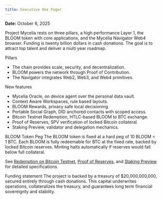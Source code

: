 ```yaml
---
title: Executive One Pager
---
```


**Date:** October 6, 2025

Project Mycelia rests on three pillars, a high performance Layer 1, the BLOOM token with core applications, and the Mycelia Navigator Web4 browser. Funding is twenty billion dollars in cash donations. The goal is to attract top talent and deliver a multi year roadmap.

Pillars
- The chain provides scale, security, and decentralization.
- BLOOM powers the network through Proof of Contribution.
- The Navigator integrates Web2, Web3, and Web4 primitives.

New features
- Mycelia Oracle, on device agent over the personal data vault.
- Context Aware Workspaces, rule based layouts.
- BLOOM Rewards, privacy safe local decisioning.
- Portable Social Graph, DID anchored contacts with scoped access.
- Bitcoin Testnet Redemption, HTLC-based BLOOM to BTC exchange.
- Proof of Reserves, SPV verification of locked Bitcoin collateral.
- Staking Preview, validator and delegation mechanics.

BLOOM Token Peg
The BLOOM token is fixed at a hard peg of 10 BLOOM = 1 BTC. Each BLOOM is fully redeemable for BTC at the fixed rate, backed by locked Bitcoin reserves. Minting halts automatically if reserves would fall below full collateral.

See [Redemption on Bitcoin Testnet](/tokenomics/redemption-bitcoin-testnet), [Proof of Reserves](/tokenomics/proof-of-reserves), and [Staking Preview](/tokenomics/staking-preview) for detailed specifications.

Funding statement
The project is backed by a treasury of $20,000,000,000, secured entirely through cash donations. This capital underwrites operations, collateralizes the treasury, and guarantees long term financial sovereignty and stability.

